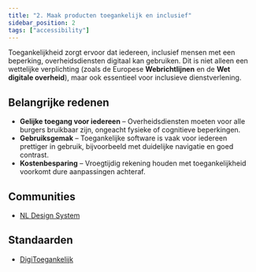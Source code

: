 ```yaml
---
title: "2. Maak producten toegankelijk en inclusief"
sidebar_position: 2
tags: ["accessibility"]
---
```


Toegankelijkheid zorgt ervoor dat iedereen, inclusief mensen met een beperking, overheidsdiensten digitaal kan gebruiken. Dit is niet alleen een wettelijke verplichting (zoals de Europese **Webrichtlijnen** en de **Wet digitale overheid**), maar ook essentieel voor inclusieve dienstverlening.

## Belangrijke redenen

- **Gelijke toegang voor iedereen** – Overheidsdiensten moeten voor alle burgers bruikbaar zijn, ongeacht fysieke of cognitieve beperkingen.
- **Gebruiksgemak** – Toegankelijke software is vaak voor iedereen prettiger in gebruik, bijvoorbeeld met duidelijke navigatie en goed contrast.
- **Kostenbesparing** – Vroegtijdig rekening houden met toegankelijkheid voorkomt dure aanpassingen achteraf.

## Communities

- [NL Design System](/communities/nl-design-system)

## Standaarden

- [DigiToegankelijk](/kennisbank/front-end/standaarden/digitoegankelijk)
